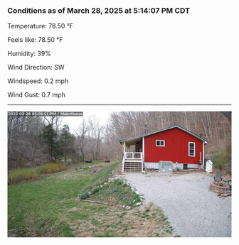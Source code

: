 ### Conditions as of March 28, 2025 at 5:14:07 PM CDT 

Temperature: 78.50 &deg;F

Feels like: 78.50 &deg;F

Humidity: 39%

Wind Direction: SW

Windspeed: 0.2 mph

Wind Gust: 0.7 mph

---

<img src="./images/latest.jpeg"/>

